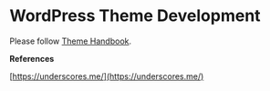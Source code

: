 # **WordPress Theme Development**

Please follow [Theme Handbook](https://developer.wordpress.org/themes/ "Theme Handbook").

**References**

[https://underscores.me/](https://underscores.me/)

